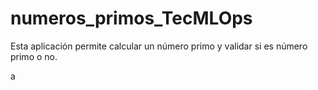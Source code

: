 # numeros_primos_TecMLOps
Esta aplicación permite calcular un número primo y validar si es número primo o no.


a
